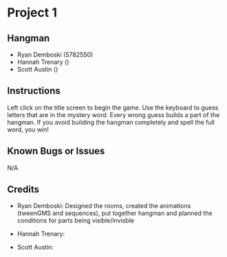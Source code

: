 # Project 1

## Hangman

* Ryan Demboski (5782550)
* Hannah Trenary ()
* Scott Austin ()

## Instructions

Left click on the title screen to begin the game.
Use the keyboard to guess letters that are in the mystery word.
Every wrong guess builds a part of the hangman.
If you avoid building the hangman completely and spell the full word, you win!

## Known Bugs or Issues

N/A

## Credits

* Ryan Demboski: Designed the rooms, created the animations (tweenGMS and sequences), put together hangman and planned the conditions for parts being visible/invisble

* Hannah Trenary:

* Scott Austin: